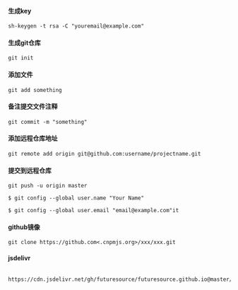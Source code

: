 #### 生成key
```sh-keygen -t rsa -C "youremail@example.com"```

#### 生成git仓库
```git init```

#### 添加文件
```git add something```

#### 备注提交文件注释
```git commit -m "something"```

#### 添加远程仓库地址
```git remote add origin git@github.com:username/projectname.git```

#### 提交到远程仓库
```git push -u origin master```

```$ git config --global user.name "Your Name"```

```$ git config --global user.email "email@example.com"it```

#### github镜像
```git clone https://github.com<.cnpmjs.org>/xxx/xxx.git```

#### jsdelivr
```https://cdn.jsdelivr.net/gh/user/repo@version/file

https://cdn.jsdelivr.net/gh/futuresource/futuresource.github.io@master/p/b.jpg```

